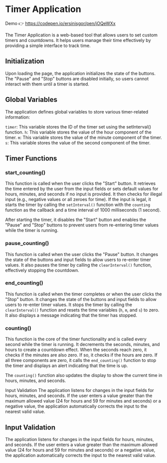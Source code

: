 # Timer Application

Demo 👉 https://codepen.io/ersinisgor/pen/jOQeWXx

The Timer Application is a web-based tool that allows users to set custom timers and countdowns. It helps users manage their time effectively by providing a simple interface to track time.

## Initialization

Upon loading the page, the application initializes the state of the buttons. The "Pause" and "Stop" buttons are disabled initially, so users cannot interact with them until a timer is started.

## Global Variables

The application defines global variables to store various timer-related information:

`timer`: This variable stores the ID of the timer set using the setInterval() function.
`h`: This variable stores the value of the hour component of the timer.
`m`: This variable stores the value of the minute component of the timer.
`s`: This variable stores the value of the second component of the timer.

## Timer Functions

### start_counting()

This function is called when the user clicks the "Start" button. It retrieves the time entered by the user from the input fields or sets default values for hours, minutes, and seconds if no input is provided. It then checks for illegal input (e.g., negative values or all zeroes for time). If the input is legal, it starts the timer by calling the `setInterval()` function with the `counting` function as the callback and a time interval of 1000 milliseconds (1 second).

After starting the timer, it disables the "Start" button and enables the "Pause" and "Stop" buttons to prevent users from re-entering timer values while the timer is running.

### pause_counting()

This function is called when the user clicks the "Pause" button. It changes the state of the buttons and input fields to allow users to re-enter timer values. It also pauses the timer by calling the `clearInterval()` function, effectively stopping the countdown.

### end_counting()

This function is called when the timer completes or when the user clicks the "Stop" button. It changes the state of the buttons and input fields to allow users to re-enter timer values. It stops the timer by calling the `clearInterval()` function and resets the time variables (`h`, `m`, and `s`) to zero. It also displays a message indicating that the timer has stopped.

### counting()

This function is the core of the timer functionality and is called every second while the timer is running. It decrements the seconds, minutes, and hours to create a countdown effect. When the seconds reach zero, it checks if the minutes are also zero. If so, it checks if the hours are zero. If all three components are zero, it calls the `end_counting()` function to stop the timer and displays an alert indicating that the time is up.

The `counting()` function also updates the display to show the current time in hours, minutes, and seconds.

Input Validation
The application listens for changes in the input fields for hours, minutes, and seconds. If the user enters a value greater than the maximum allowed value (24 for hours and 59 for minutes and seconds) or a negative value, the application automatically corrects the input to the nearest valid value.

## Input Validation

The application listens for changes in the input fields for hours, minutes, and seconds. If the user enters a value greater than the maximum allowed value (24 for hours and 59 for minutes and seconds) or a negative value, the application automatically corrects the input to the nearest valid value.
